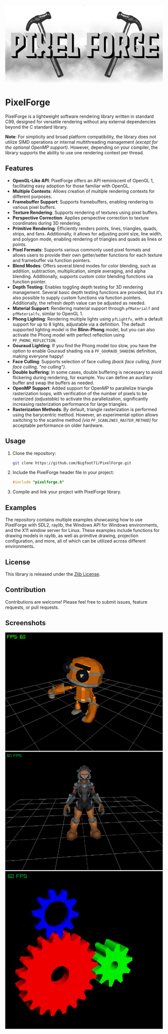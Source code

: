 ![PixelForge](examples/resources/images/PixelForge.png)

# PixelForge

PixelForge is a lightweight software rendering library written in standard C99, designed for versatile rendering without any external dependencies beyond the C standard library.

**Note**: For simplicity and broad platform compatibility, the library does not utilize SIMD operations or internal multithreading management _(except for the optional OpenMP support)_. However, depending on your compiler, the library supports the ability to use one rendering context per thread.

## Features

- **OpenGL-Like API**: PixelForge offers an API reminiscent of OpenGL 1, facilitating easy adoption for those familiar with OpenGL.
- **Multiple Contexts**: Allows creation of multiple rendering contexts for different purposes.
- **Framebuffer Support**: Supports framebuffers, enabling rendering to various pixel buffers.
- **Texture Rendering**: Supports rendering of textures using pixel buffers.
- **Perspective Correction**: Applies perspective correction to texture coordinates during 3D rendering.
- **Primitive Rendering**: Efficiently renders points, lines, triangles, quads, strips, and fans. Additionally, it allows for adjusting point size, line width, and polygon mode, enabling rendering of triangles and quads as lines or points.
- **Pixel Formats**: Supports various commonly used pixel formats and allows users to provide their own getter/setter functions for each texture and framebuffer via function pointers.
- **Blend Modes**: Offers several blend modes for color blending, such as addition, subtraction, multiplication, simple averaging, and alpha blending. Additionally, supports custom color blending functions via function pointer.
- **Depth Testing**: Enables toggling depth testing for 3D rendering management. Several basic depth testing functions are provided, but it's also possible to supply custom functions via function pointers. Additionally, the refresh depth value can be adjusted as needed.
- **Material Support**: Rendering material support through `pfMaterialf` and `pfMaterialfv`, similar to OpenGL 1.
- **Phong Lighting**: Rendering multiple lights using `pfLightfv`, with a default support for up to 8 lights, adjustable via a definition. The default supported lighting model is the **Blinn-Phong** model, but you can also activate the Phong model with perfect reflection using `PF_PHONG_REFLECTION`.
- **Gouraud Lighting**: If you find the Phong model too slow, you have the option to enable Gouraud shading via a `PF_GOURAUD_SHADING` definition, making everyone happy!
- **Face Culling**: Supports selection of face culling _(back face culling, front face culling, "no culling")_.
- **Double buffering**: In some cases, double buffering is necessary to avoid flickering during rendering, for example. You can define an auxiliary buffer and swap the buffers as needed.
- **OpenMP Support**: Added support for OpenMP to parallelize triangle rasterization loops, with verification of the number of pixels to be rasterized _(adjustable)_ to activate this parallelization, significantly increasing rasterization performance for large triangles.
- **Rasterization Methods**: By default, triangle rasterization is performed using the barycentric method. However, an experimental option allows switching to the scanline method _(via `PF_SCANLINES_RASTER_METHOD`)_ for acceptable performance on older hardware.

## Usage

1. Clone the repository:

   ```bash
   git clone https://github.com/Bigfoot71/PixelForge.git
   ```

2. Include the PixelForge header file in your project:

   ```c
   #include "pixelforge.h"
   ```

3. Compile and link your project with PixelForge library.

## Examples

The repository contains multiple examples showcasing how to use PixelForge with SDL2, raylib, the Windows API for Windows environments, and the X11 window server for Linux. These examples include functions for drawing models in raylib, as well as primitive drawing, projection configuration, and more, all of which can be utilized across different environments.

## License

This library is released under the [Zlib License](LICENSE).

## Contribution

Contributions are welcome! Please feel free to submit issues, feature requests, or pull requests.

## Screenshots
![PixelForge](examples/screenshots/ModelAnimation.png)
![PixelForge](examples/screenshots/ModelTextured.png)
![PixelForge](examples/screenshots/Gears.gif)
